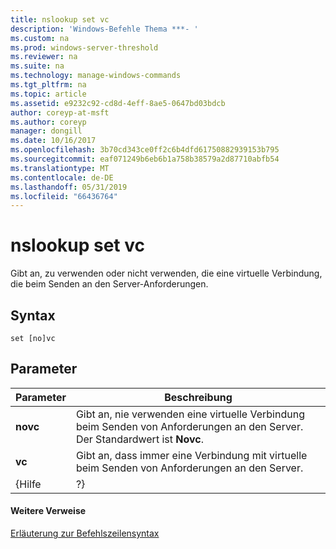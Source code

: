 ```yaml
---
title: nslookup set vc
description: 'Windows-Befehle Thema ***- '
ms.custom: na
ms.prod: windows-server-threshold
ms.reviewer: na
ms.suite: na
ms.technology: manage-windows-commands
ms.tgt_pltfrm: na
ms.topic: article
ms.assetid: e9232c92-cd8d-4eff-8ae5-0647bd03bdcb
author: coreyp-at-msft
ms.author: coreyp
manager: dongill
ms.date: 10/16/2017
ms.openlocfilehash: 3b70cd343ce0ff2c6b4dfd61750882939153b795
ms.sourcegitcommit: eaf071249b6eb6b1a758b38579a2d87710abfb54
ms.translationtype: MT
ms.contentlocale: de-DE
ms.lasthandoff: 05/31/2019
ms.locfileid: "66436764"
---
```

# <a name="nslookup-set-vc"></a>nslookup set vc



Gibt an, zu verwenden oder nicht verwenden, die eine virtuelle Verbindung, die beim Senden an den Server-Anforderungen.

## <a name="syntax"></a>Syntax

```
set [no]vc
```

## <a name="parameters"></a>Parameter

| Parameter |                                              Beschreibung                                               |
|-----------|--------------------------------------------------------------------------------------------------------|
| **novc**  | Gibt an, nie verwenden eine virtuelle Verbindung beim Senden von Anforderungen an den Server. Der Standardwert ist **Novc**. |
|  **vc**   |             Gibt an, dass immer eine Verbindung mit virtuelle beim Senden von Anforderungen an den Server.             |
|   {Hilfe   |                                                   ?}                                                   |

#### <a name="additional-references"></a>Weitere Verweise

[Erläuterung zur Befehlszeilensyntax](command-line-syntax-key.md)